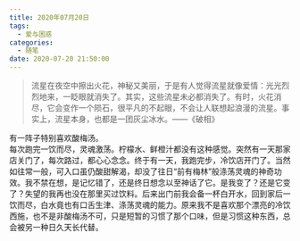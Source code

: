 ```yaml
---
title: 2020年07月20日
tags:
  - 爱与困惑
categories:
  - 随笔
date: 2020-07-20 21:50:00
---
```

>流星在夜空中擦出火花，神秘又美丽，于是有人觉得流星就像爱情：光光烈烈地来，一眨眼就消失了。其实，这些流星未必都消失了。有时，火花消尽，它会变作一个陨石，很平凡的不起眼，不会让人联想起浪漫的流星。事实上，流星本身，也都是一团灰尘冰水。——《破相》
<!-- more -->

有一阵子特别喜欢酸梅汤。  
每次跑完一饮而尽，灵魂激荡。柠檬水、鲜橙汁都没有这种感觉。突然有一天那家店关门了，每次路过，都心心念念。终于有一天，我跑完步，冷饮店开门了。当然如往常一般，可入口虽仍酸甜解渴，却没了往日“前有梅林”般涤荡灵魂的神奇功效。我不禁在想，是记忆错了，还是终日想念以至神话了它。是我变了？还是它变了？失望的我再也没在那里买过饮料。后来出门前我会备一杯白开水，回到家后一饮而尽，白水竟也有口舌生津、涤荡灵魂的能力。原来我不是喜欢那个漂亮的冷饮西施，也不是非酸梅汤不可，只是短暂的习惯了那个口味，但是习惯这种东西，总会被另一种日久天长代替。